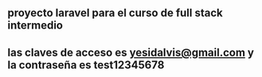 ## proyecto laravel para el curso de full stack intermedio
## las claves de acceso es yesidalvis@gmail.com y la contraseña es test12345678